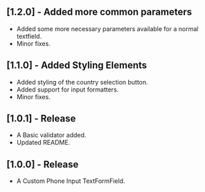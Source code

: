 ## [1.2.0] - Added more common parameters

* Added some more necessary parameters available for a normal textfield.
* Minor fixes.

## [1.1.0] - Added Styling Elements

* Added styling of the country selection button.
* Added support for input formatters.
* Minor fixes.

## [1.0.1] - Release

* A Basic validator added.
* Updated README.

## [1.0.0] - Release

* A Custom Phone Input TextFormField.
